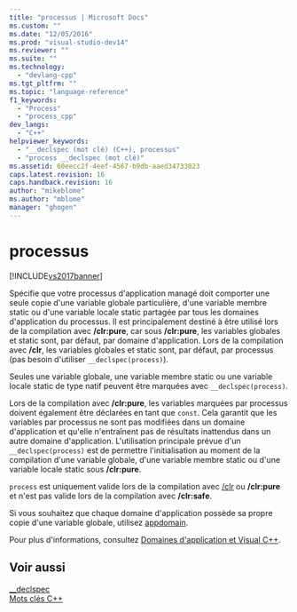 ```yaml
---
title: "processus | Microsoft Docs"
ms.custom: ""
ms.date: "12/05/2016"
ms.prod: "visual-studio-dev14"
ms.reviewer: ""
ms.suite: ""
ms.technology: 
  - "devlang-cpp"
ms.tgt_pltfrm: ""
ms.topic: "language-reference"
f1_keywords: 
  - "Process"
  - "process_cpp"
dev_langs: 
  - "C++"
helpviewer_keywords: 
  - "__declspec (mot clé) (C++), processus"
  - "process __declspec (mot clé)"
ms.assetid: 60eecc2f-4eef-4567-b9db-aaed34733023
caps.latest.revision: 16
caps.handback.revision: 16
author: "mikeblome"
ms.author: "mblome"
manager: "ghogen"
---
```

# processus
[!INCLUDE[vs2017banner](../assembler/inline/includes/vs2017banner.md)]

Spécifie que votre processus d'application managé doit comporter une seule copie d'une variable globale particulière, d'une variable membre static ou d'une variable locale static partagée par tous les domaines d'application du processus.  Il est principalement destiné à être utilisé lors de la compilation avec **\/clr:pure**, car sous **\/clr:pure**, les variables globales et static sont, par défaut, par domaine d'application.  Lors de la compilation avec **\/clr**, les variables globales et static sont, par défaut, par processus \(pas besoin d'utiliser `__declspec(process)`\).  
  
 Seules une variable globale, une variable membre static ou une variable locale static de type natif peuvent être marquées avec `__declspec(process)`.  
  
 Lors de la compilation avec **\/clr:pure**, les variables marquées par processus doivent également être déclarées en tant que `const`.  Cela garantit que les variables par processus ne sont pas modifiées dans un domaine d'application et qu'elle n'entraînent pas de résultats inattendus dans un autre domaine d'application.  L'utilisation principale prévue d'un `__declspec(process)` est de permettre l'initialisation au moment de la compilation d'une variable globale, d'une variable membre static ou d'une variable locale static sous **\/clr:pure**.  
  
 `process` est uniquement valide lors de la compilation avec [\/clr](../build/reference/clr-common-language-runtime-compilation.md) ou **\/clr:pure** et n'est pas valide lors de la compilation avec **\/clr:safe**.  
  
 Si vous souhaitez que chaque domaine d'application possède sa propre copie d'une variable globale, utilisez [appdomain](../cpp/appdomain.md).  
  
 Pour plus d'informations, consultez [Domaines d'application et Visual C\+\+](../dotnet/application-domains-and-visual-cpp.md).  
  
## Voir aussi  
 [\_\_declspec](../cpp/declspec.md)   
 [Mots clés C\+\+](../cpp/keywords-cpp.md)